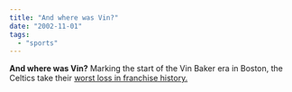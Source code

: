 ```yaml
---
title: "And where was Vin?"
date: "2002-11-01"
tags: 
  - "sports"
---
```


**And where was Vin?** Marking the start of the Vin Baker era in Boston, the Celtics take their [worst loss in franchise history.](http://sports.espn.go.com/nba/recap?gameId=221031027)
